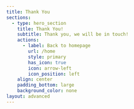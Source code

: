 ```yaml
---
title: Thank You
sections:
  - type: hero_section
    title: Thank You!
    subtitle: Thank you, we will be in touch!
    actions:
      - label: Back to homepage
        url: /home
        style: primary
        has_icon: true
        icon: arrow-left
        icon_position: left
    align: center
    padding_bottom: large
    background_color: none
layout: advanced
---
```


<!-- @format -->
